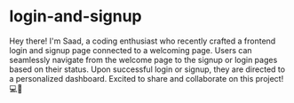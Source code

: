 # login-and-signup
Hey there! I'm Saad, a coding enthusiast who recently crafted a frontend login and signup page connected to a welcoming page. Users can seamlessly navigate from the welcome page to the signup or login pages based on their status. Upon successful login or signup, they are directed to a personalized dashboard. Excited to share and collaborate on this project! 💻🌟
